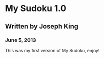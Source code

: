 ﻿# My Sudoku 1.0
## Written by Joseph King
### June 5, 2013

This was my first version of My Sudoku, enjoy!